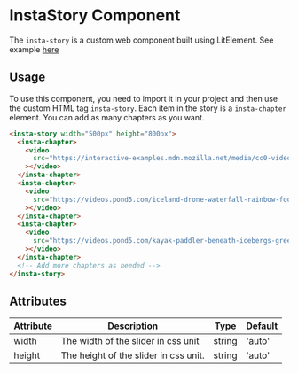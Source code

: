 # InstaStory Component

The `insta-story` is a custom web component built using LitElement. 
See example [here](https://tflx.github.io/insta-story/?path=/story/instastory--default)

## Usage

To use this component, you need to import it in your project and then use the custom HTML tag `insta-story`.
Each item in the story is a `insta-chapter` element. You can add as many chapters as you want.

```html
<insta-story width="500px" height="800px">
  <insta-chapter>
    <video
      src="https://interactive-examples.mdn.mozilla.net/media/cc0-videos/flower.webm"
    ></video>
  </insta-chapter>
  <insta-chapter>
    <video
      src="https://videos.pond5.com/iceland-drone-waterfall-rainbow-footage-071816011_main_xxl.mp4"
    ></video>
  </insta-chapter>
  <insta-chapter>
    <video
      src="https://videos.pond5.com/kayak-paddler-beneath-icebergs-greenland-footage-096059211_main_xxl.mp4"
    ></video>
  </insta-chapter>
  <!-- Add more chapters as needed -->
</insta-story>
```

## Attributes

| Attribute | Description               | Type   | Default |
| --------- | ------------------------- | ------ | ------- |
| width     | The width of the slider in css unit | string | 'auto'  |
| height    | The height of the slider in css unit. | string | 'auto'  |
